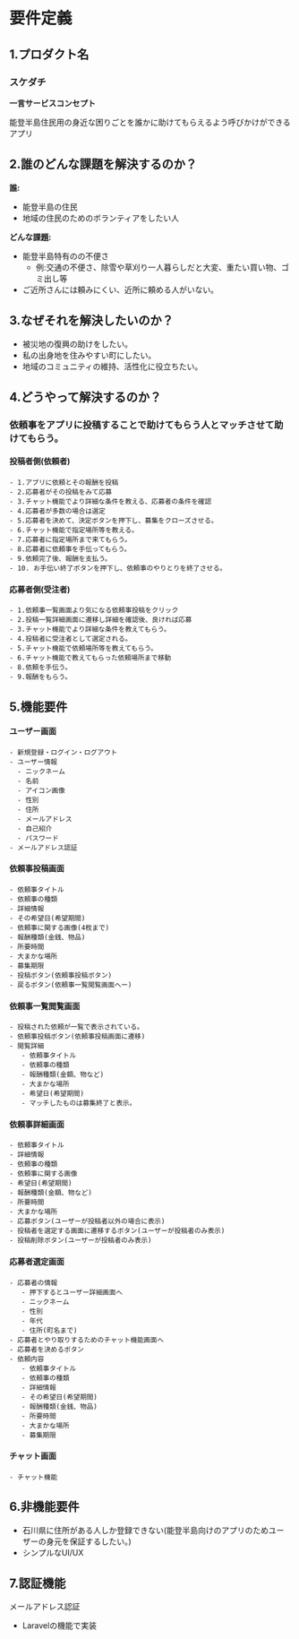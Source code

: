 # 要件定義

## 1.プロダクト名

### スケダチ
**一言サービスコンセプト**

能登半島住民用の身近な困りごとを誰かに助けてもらえるよう呼びかけができるアプリ

## 2.誰のどんな課題を解決するのか？
**誰:**
- 能登半島の住民
- 地域の住民のためのボランティアをしたい人

**どんな課題:**
- 能登半島特有のの不便さ
   - 例:交通の不便さ、除雪や草刈り一人暮らしだと大変、重たい買い物、ゴミ出し等 
- ご近所さんには頼みにくい、近所に頼める人がいない。

## 3.なぜそれを解決したいのか？  
- 被災地の復興の助けをしたい。  
- 私の出身地を住みやすい町にしたい。
- 地域のコミュニティの維持、活性化に役立ちたい。

## 4.どうやって解決するのか？

### 依頼事をアプリに投稿することで助けてもらう人とマッチさせて助けてもらう。

   #### 投稿者側(依頼者)
    - 1.アプリに依頼とその報酬を投稿
    - 2.応募者がその投稿をみて応募
    - 3.チャット機能でより詳細な条件を教える、応募者の条件を確認
    - 4.応募者が多数の場合は選定
    - 5.応募者を決めて、決定ボタンを押下し、募集をクローズさせる。
    - 6.チャット機能で指定場所等を教える。
    - 7.応募者に指定場所まで来てもらう。
    - 8.応募者に依頼事を手伝ってもらう。
    - 9.依頼完了後、報酬を支払う。
    - 10. お手伝い終了ボタンを押下し、依頼事のやりとりを終了させる。

   #### 応募者側(受注者)
    - 1.依頼事一覧画面より気になる依頼事投稿をクリック
    - 2.投稿一覧詳細画面に遷移し詳細を確認後、良ければ応募
    - 3.チャット機能でより詳細な条件を教えてもらう。
    - 4.投稿者に受注者として選定される。
    - 5.チャット機能で依頼場所等を教えてもらう。
    - 6.チャット機能で教えてもらった依頼場所まで移動
    - 8.依頼を手伝う。
    - 9.報酬をもらう。

## 5.機能要件

#### ユーザー画面
    - 新規登録・ログイン・ログアウト
    - ユーザー情報
      - ニックネーム
      - 名前
      - アイコン画像
      - 性別
      - 住所
      - メールアドレス
      - 自己紹介
      - パスワード
    - メールアドレス認証
     
#### 依頼事投稿画面
    - 依頼事タイトル
    - 依頼事の種類
    - 詳細情報
    - その希望日(希望期間)
    - 依頼事に関する画像(4枚まで)
    - 報酬種類(金銭、物品)
    - 所要時間
    - 大まかな場所
    - 募集期限
    - 投稿ボタン(依頼事投稿ボタン)
    - 戻るボタン(依頼事一覧閲覧画面へー)

#### 依頼事一覧閲覧画面
    - 投稿された依頼が一覧で表示されている。
    - 依頼事投稿ボタン(依頼事投稿画面に遷移)
    - 閲覧詳細
       - 依頼事タイトル
       - 依頼事の種類
       - 報酬種類(金額、物など)
       - 大まかな場所
       - 希望日(希望期間)
       - マッチしたものは募集終了と表示。

#### 依頼事詳細画面
    - 依頼事タイトル
    - 詳細情報
    - 依頼事の種類
    - 依頼事に関する画像
    - 希望日(希望期間)
    - 報酬種類(金額、物など)
    - 所要時間
    - 大まかな場所
    - 応募ボタン(ユーザーが投稿者以外の場合に表示)
    - 投稿者を選定する画面に遷移するボタン(ユーザーが投稿者のみ表示)
    - 投稿削除ボタン(ユーザーが投稿者のみ表示)

#### 応募者選定画面
    - 応募者の情報
       - 押下するとユーザー詳細画面へ
       - ニックネーム
       - 性別
       - 年代
       - 住所(町名まで)
    - 応募者とやり取りするためのチャット機能画面へ
    - 応募者を決めるボタン
    - 依頼内容
       - 依頼事タイトル
       - 依頼事の種類
       - 詳細情報
       - その希望日(希望期間)
       - 報酬種類(金銭、物品)
       - 所要時間
       - 大まかな場所
       - 募集期限
   
#### チャット画面
    - チャット機能
    
## 6.非機能要件
- 石川県に住所がある人しか登録できない(能登半島向けのアプリのためユーザーの身元を保証するしたい。)
- シンプルなUI/UX

## 7.認証機能
メールアドレス認証
   - Laravelの機能で実装
